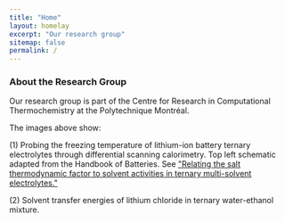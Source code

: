 ```yaml
---
title: "Home"
layout: homelay
excerpt: "Our research group"
sitemap: false
permalink: /
---
```


### About the Research Group

Our research group is part of the Centre for Research in Computational Thermochemistry at the Polytechnique Montréal.

The images above show:
 
(1) Probing the freezing temperature of lithium-ion battery ternary electrolytes through differential scanning calorimetry. Top left schematic adapted from the Handbook of Batteries. See ["Relating the salt thermodynamic factor to solvent activities in ternary multi-solvent electrolytes."](https://iopscience.iop.org/article/10.1149/1945-7111/ada646/meta)
 
(2) Solvent transfer energies of lithium chloride in ternary water-ethanol mixture.

